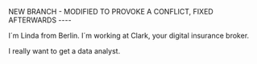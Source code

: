 NEW BRANCH - MODIFIED TO PROVOKE A CONFLICT, FIXED AFTERWARDS ----

I´m Linda from Berlin.
I´m working at Clark, your digital insurance broker.

I really want to get a data analyst.
